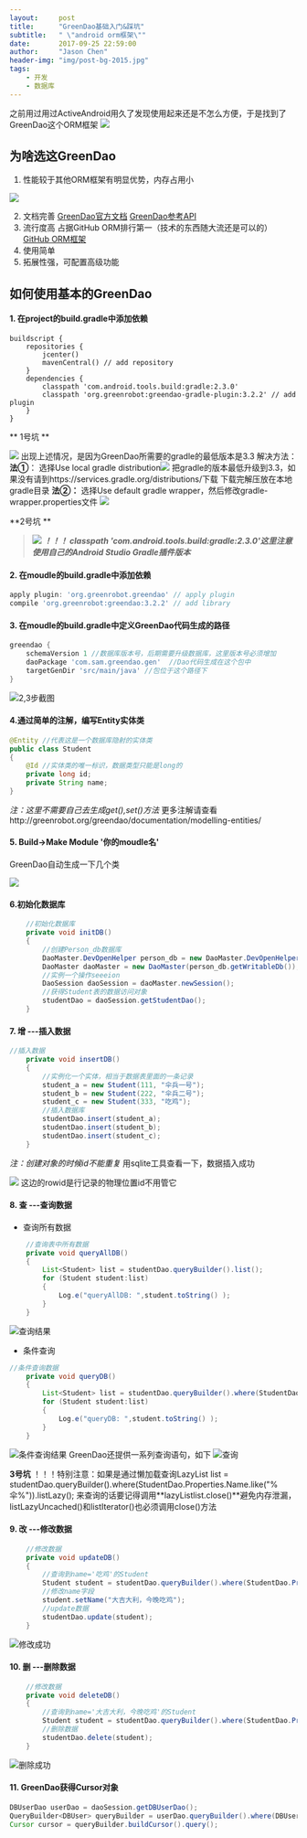 ```yaml
---
layout:     post
title:      "GreenDao基础入门&踩坑"
subtitle:   " \"android orm框架\""
date:       2017-09-25 22:59:00
author:     "Jason Chen"
header-img: "img/post-bg-2015.jpg"
tags:
    - 开发
    - 数据库
---
```


之前用过用过ActiveAndroid用久了发现使用起来还是不怎么方便，于是找到了GreenDao这个ORM框架
![](http://upload-images.jianshu.io/upload_images/7793862-e98308de66f8a505.png?imageMogr2/auto-orient/strip%7CimageView2/2/w/1240)

## 为啥选这GreenDao

1. 性能较于其他ORM框架有明显优势，内存占用小

![](http://upload-images.jianshu.io/upload_images/7793862-37159ffb0d943366.png?imageMogr2/auto-orient/strip%7CimageView2/2/w/1240)

2. 文档完善
   [GreenDao官方文档](http://greenrobot.org/greendao/documentation/)
   [GreenDao参考API](http://greenrobot.org/greendao/documentation/javadoc/)
3. 流行度高
   占据GitHub ORM排行第一（技术的东西随大流还是可以的）
   [GitHub ORM框架](https://github.com/search?l=Java&o=desc&q=orm&s=stars&type=Repositories&utf8=%E2%9C%93)
4. 使用简单
5. 拓展性强，可配置高级功能

## 如何使用基本的GreenDao

#### 1. 在project的build.gradle中添加依赖

```
buildscript {
    repositories {
        jcenter()
        mavenCentral() // add repository
    }
    dependencies {
        classpath 'com.android.tools.build:gradle:2.3.0'
        classpath 'org.greenrobot:greendao-gradle-plugin:3.2.2' // add plugin
    }
}
```

** 1号坑 **

![](http://upload-images.jianshu.io/upload_images/7793862-e5edf3d058f4c65a.png?imageMogr2/auto-orient/strip%7CimageView2/2/w/1240)
出现上述情况，是因为GreenDao所需要的gradle的最低版本是3.3
解决方法：
**法①**：
选择Use local gradle distribution![](http://upload-images.jianshu.io/upload_images/7793862-eac1ac2331c1697c.png?imageMogr2/auto-orient/strip%7CimageView2/2/w/1240)
把gradle的版本最低升级到3.3，如果没有请到https://services.gradle.org/distributions/下载
下载完解压放在本地gradle目录
**法②：**
选择Use default gradle wrapper，然后修改gradle-wrapper.properties文件
![](http://upload-images.jianshu.io/upload_images/7793862-b51693beb6ba7023.png?imageMogr2/auto-orient/strip%7CimageView2/2/w/1240)

**2号坑 **

> ![](http://upload-images.jianshu.io/upload_images/7793862-875414f3ff5bed70.png?imageMogr2/auto-orient/strip%7CimageView2/2/w/1240)
> ***！！！ classpath 'com.android.tools.build:gradle:2.3.0'这里注意使用自己的Android Studio Gradle插件版本***

#### 2. 在moudle的build.gradle中添加依赖

```groovy
apply plugin: 'org.greenrobot.greendao' // apply plugin
compile 'org.greenrobot:greendao:3.2.2' // add library
```

#### 3. 在moudle的build.gradle中定义GreenDao代码生成的路径

```groovy
greendao {
    schemaVersion 1 //数据库版本号，后期需要升级数据库，这里版本号必须增加
    daoPackage 'com.sam.greendao.gen'  //Dao代码生成在这个包中
    targetGenDir 'src/main/java' //包位于这个路径下
}
```

![2,3步截图](http://upload-images.jianshu.io/upload_images/7793862-79f675d9fb84c848.png?imageMogr2/auto-orient/strip%7CimageView2/2/w/1240)

#### 4.通过简单的注解，编写Entity实体类

```java
@Entity //代表这是一个数据库隐射的实体类
public class Student
{
    @Id //实体类的唯一标识，数据类型只能是long的
    private long id;
    private String name;
}
```

*注：这里不需要自己去生成get(),set()方法*
更多注解请查看http://greenrobot.org/greendao/documentation/modelling-entities/

#### 5. Build->Make Module '你的moudle名'

GreenDao自动生成一下几个类

![](http://upload-images.jianshu.io/upload_images/7793862-a58ea3c6fadb3e7d.png?imageMogr2/auto-orient/strip%7CimageView2/2/w/1240)

#### 6.初始化数据库

```java
    //初始化数据库
    private void initDB()
    {
        //创建Person_db数据库
        DaoMaster.DevOpenHelper person_db = new DaoMaster.DevOpenHelper(MainActivity.this, "Person_db", null);
        DaoMaster daoMaster = new DaoMaster(person_db.getWritableDb());
        //实例一个操作seeeion
        DaoSession daoSession = daoMaster.newSession();
        //获得Student表的数据访问对象
        studentDao = daoSession.getStudentDao();
    }
```

#### 7. 增 ---插入数据

```java
//插入数据
    private void insertDB()
    {
        //实例化一个实体，相当于数据表里面的一条记录
        student_a = new Student(111, "伞兵一号");
        student_b = new Student(222, "伞兵二号");
        student_c = new Student(333, "吃鸡");
        //插入数据库
        studentDao.insert(student_a);
        studentDao.insert(student_b);
        studentDao.insert(student_c);
    }
```

*注：创建对象的时候id不能重复*
用sqlite工具查看一下，数据插入成功

![](http://upload-images.jianshu.io/upload_images/7793862-6a46259e03b20a1a.png?imageMogr2/auto-orient/strip%7CimageView2/2/w/1240)
这边的rowid是行记录的物理位置id不用管它

#### 8. 查 ---查询数据

- 查询所有数据

```java
    //查询表中所有数据
    private void queryAllDB()
    {
        List<Student> list = studentDao.queryBuilder().list();
        for (Student student:list)
        {
            Log.e("queryAllDB: ",student.toString() );
        }
    }
```

![查询结果](http://upload-images.jianshu.io/upload_images/7793862-91a218d13237af12.png?imageMogr2/auto-orient/strip%7CimageView2/2/w/1240)

- 条件查询

```java
//条件查询数据
    private void queryDB()
    {
        List<Student> list = studentDao.queryBuilder().where(StudentDao.Properties.Name.like("%伞%")).list();
        for (Student student:list)
        {
            Log.e("queryDB: ",student.toString() );
        }
    }
```

![条件查询结果](http://upload-images.jianshu.io/upload_images/7793862-0233334b74a9e895.png?imageMogr2/auto-orient/strip%7CimageView2/2/w/1240)
GreenDao还提供一系列查询语句，如下
![查询](http://upload-images.jianshu.io/upload_images/7793862-9dbb056ba0bc73c7.png?imageMogr2/auto-orient/strip%7CimageView2/2/w/1240)

**3号坑**
！！！特别注意：如果是通过懒加载查询LazyList<Student> list = studentDao.queryBuilder().where(StudentDao.Properties.Name.like("%伞%")).listLazy();
来查询的话要记得调用**lazyListlist.close()**避免内存泄漏，listLazyUncached()和listIterator()也必须调用close()方法

#### 9. 改 ---修改数据

```java
    //修改数据
    private void updateDB()
    {
        //查询到name='吃鸡'的Student
        Student student = studentDao.queryBuilder().where(StudentDao.Properties.Name.eq("吃鸡")).build().unique();
        //修改name字段
        student.setName("大吉大利，今晚吃鸡");
        //update数据
        studentDao.update(student);
    }
```

![修改成功](http://upload-images.jianshu.io/upload_images/7793862-04165582555cc112.png?imageMogr2/auto-orient/strip%7CimageView2/2/w/1240)

#### 10. 删 ---删除数据

```java
    //修改数据
    private void deleteDB()
    {
        //查询到name='大吉大利，今晚吃鸡'的Student
        Student student = studentDao.queryBuilder().where(StudentDao.Properties.Name.eq("大吉大利，今晚吃鸡")).build().unique();
        //删除数据
        studentDao.delete(student);
    }
```

![删除成功](http://upload-images.jianshu.io/upload_images/7793862-b385d7b8c057ce93.png?imageMogr2/auto-orient/strip%7CimageView2/2/w/1240)

#### 11.  GreenDao获得Cursor对象

```java
DBUserDao userDao = daoSession.getDBUserDao();
QueryBuilder<DBUser> queryBuilder = userDao.queryBuilder().where(DBUserDao.Properties.Phone_number.eq("XYZ"));
Cursor cursor = queryBuilder.buildCursor().query();
```

